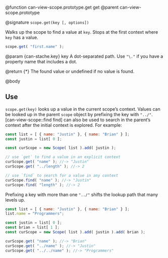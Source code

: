 @function can-view-scope.prototype.get get
@parent can-view-scope.prototype

@signature `scope.get(key [, options])`

Walks up the scope to find a value at `key`.  Stops at the first context where `key` has
a value.

```js
scope.get( "first.name" );
```

@param {can-stache.key} key A dot-separated path.  Use `"\."` if you have a
property name that includes a dot.

@return {*} The found value or undefined if no value is found.

@body

## Use

`scope.get(key)` looks up a value in the current scope’s
context. Values can be looked up in the parent `scope` object by prefixing the key with `"../"`.
[can-view-scope::find find] can also be used to search in the parent’s context after the initial context is explored. For example:

```js
const list = [ { name: "Justin" }, { name: "Brian" } ];
const justin = list[ 0 ];

const curScope = new Scope( list ).add( justin );

// use `get` to find a value in an explicit context
curScope.get( "name" ); //-> "Justin"
curScope.get( "../length" ); //-> 2

// use `find` to search for a value in any context
curScope.find( "name" ); //-> "Justin"
curScope.find( "length" ); //-> 2
```

Prefixing a key with more than one `"../"` shifts the lookup path
that many levels up.

```js
const list = [ { name: "Justin" }, { name: "Brian" } ];
list.name = "Programmers";

const justin = list[ 0 ];
const brian = list[ 1 ];
const curScope = new Scope( list ).add( justin ).add( brian );

curScope.get( "name" ); //-> "Brian"
curScope.get( "../name" ); //-> "Justin"
curScope.get( "../../name" ); //-> "Programmers"
```
